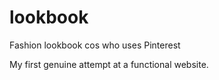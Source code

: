 # lookbook

Fashion lookbook cos who uses Pinterest

My first genuine attempt at a functional website.

